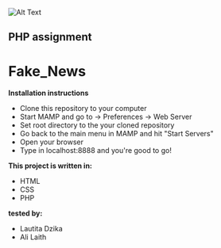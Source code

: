 

![Alt Text](https://media.giphy.com/media/CYUDHVmioGETu/giphy.gif)


PHP assignment
--------------

# Fake_News

**Installation instructions**

- Clone this repository to your computer
- Start MAMP and go to -> Preferences -> Web Server
- Set root directory to the your cloned repository
- Go back to the main menu in MAMP and hit "Start Servers"
- Open your browser
- Type in localhost:8888 and you're good to go!


**This project is written in:**
- HTML
- CSS
- PHP

**tested by:**

- Lautita Dzika
- Ali Laith
